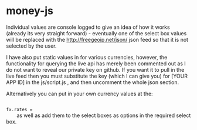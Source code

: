 money-js
========

Individual values are console logged to give an idea of how it works (already its very straight forward) - 
eventually one of the select box values will be replaced with the http://freegeoip.net/json/ json feed so that it is not selected by the user.

I have also put static values in for various currencies, however, the functionality for querying the live api has merely been commented out as I do not want to reveal our private key on github. If you want it to pull in the live feed then you must substitute the key (which I can give you) for [YOUR APP ID] in the js/script.js , and then uncomment the whole json section.

Alternatively you can put in your own currency values at the:

<code>
fx.rates = 
	</code>
as well as add them to the select boxes as options in the required select box.
